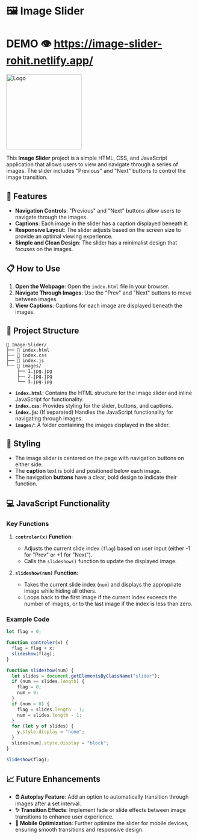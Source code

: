 # 🖼️ Image Slider
# DEMO 👁️ https://image-slider-rohit.netlify.app/
<img src="/slider.png" alt="Logo" width="200" />

This **Image Slider** project is a simple HTML, CSS, and JavaScript application that allows users to view and navigate through a series of images. The slider includes "Previous" and "Next" buttons to control the image transition.

## 🌟 Features

- **Navigation Controls**: "Previous" and "Next" buttons allow users to navigate through the images.
- **Captions**: Each image in the slider has a caption displayed beneath it.
- **Responsive Layout**: The slider adjusts based on the screen size to provide an optimal viewing experience.
- **Simple and Clean Design**: The slider has a minimalist design that focuses on the images.

## 📋 How to Use

1. **Open the Webpage**: Open the `index.html` file in your browser.
2. **Navigate Through Images**: Use the "Prev" and "Next" buttons to move between images.
3. **View Captions**: Captions for each image are displayed beneath the images.

## 📂 Project Structure

```
📁 Image-Slider/
├── 📄 index.html
├── 📄 index.css
├── 📄 index.js
└── 📁 images/
    ├── 1.jpg.jpg
    ├── 2.jpg.jpg
    └── 3.jpg.jpg
```

- **`index.html`**: Contains the HTML structure for the image slider and inline JavaScript for functionality.
- **`index.css`**: Provides styling for the slider, buttons, and captions.
- **`index.js`**: (If separated) Handles the JavaScript functionality for navigating through images.
- **`images/`**: A folder containing the images displayed in the slider.

## 🎨 Styling

- The image slider is centered on the page with navigation buttons on either side.
- The **caption** text is bold and positioned below each image.
- The navigation **buttons** have a clear, bold design to indicate their function.

## 💻 JavaScript Functionality

### Key Functions

1. **`controler(x)` Function**:
   - Adjusts the current slide index (`flag`) based on user input (either -1 for "Prev" or +1 for "Next").
   - Calls the `slideshow()` function to update the displayed image.

2. **`slideshow(num)` Function**:
   - Takes the current slide index (`num`) and displays the appropriate image while hiding all others.
   - Loops back to the first image if the current index exceeds the number of images, or to the last image if the index is less than zero.

### Example Code

```javascript
let flag = 0;

function controler(x) {
  flag = flag + x;
  slideshow(flag);
}

function slideshow(num) {
  let slides = document.getElementsByClassName("slider");
  if (num == slides.length) {
    flag = 0;
    num = 0;
  }
  if (num < 0) {
    flag = slides.length - 1;
    num = slides.length - 1;
  }
  for (let y of slides) {
    y.style.display = "none";
  }
  slides[num].style.display = "block";
}

slideshow(flag);
```

## 📈 Future Enhancements

- **⏰ Autoplay Feature**: Add an option to automatically transition through images after a set interval.
- **✨ Transition Effects**: Implement fade or slide effects between image transitions to enhance user experience.
- **📱 Mobile Optimization**: Further optimize the slider for mobile devices, ensuring smooth transitions and responsive design.
